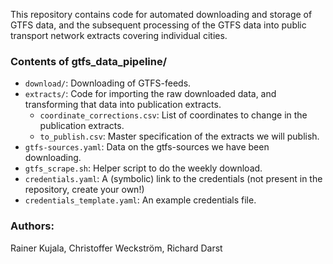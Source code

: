 This repository contains code for automated downloading and storage of GTFS data, and the subsequent processing of the GTFS data into public transport network extracts covering individual cities. 

### Contents of gtfs_data_pipeline/

- `download/`:
    Downloading of GTFS-feeds.
- `extracts/`:
    Code for importing the raw downloaded data, and transforming that
    data into publication extracts.
    - `coordinate_corrections.csv`:
        List of coordinates to change in the publication extracts.
    - `to_publish.csv`:
        Master specification of the extracts we will publish.
- `gtfs-sources.yaml`:
    Data on the gtfs-sources we have been downloading.
- `gtfs_scrape.sh`:
    Helper script to do the weekly download.
- `credentials.yaml`:
    A (symbolic) link to the credentials (not present in the repository, create your own!)
- `credentials_template.yaml`:
    An example credentials file.

### Authors:
Rainer Kujala, Christoffer Weckström, Richard Darst
